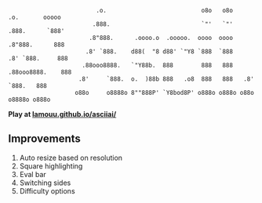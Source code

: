 ```
                         .o.                           o8o   o8o        .o.       ooooo
                        .888.                          `"'   `"'       .888.      `888'
                       .8"888.      .oooo.o  .ooooo.  oooo  oooo      .8"888.      888
                      .8' `888.    d88(  "8 d88' `"Y8 `888  `888     .8' `888.     888
                     .88ooo8888.   `"Y88b.  888        888   888    .88ooo8888.    888
                    .8'     `888.  o.  )88b 888   .o8  888   888   .8'     `888.   888
                   o88o     o8888o 8""888P' `Y8bod8P' o888o o888o o88o     o8888o o888o
```
**Play at [lamouu.github.io/asciiai/](lamouu.github.io/asciiai/)**

Improvements
------
1. Auto resize based on resolution
2. Square highlighting
3. Eval bar
4. Switching sides
5. Difficulty options

